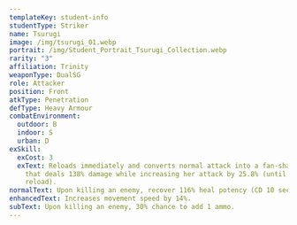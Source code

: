 ```yaml
---
templateKey: student-info
studentType: Striker
name: Tsurugi
image: /img/tsurugi_01.webp
portrait: /img/Student_Portrait_Tsurugi_Collection.webp
rarity: "3"
affiliation: Trinity
weaponType: DualSG
role: Attacker
position: Front
atkType: Penetration
defType: Heavy Armour
combatEnvironment:
  outdoor: B
  indoor: S
  urban: D
exSkill:
  exCost: 3
  exText: Reloads immediately and converts normal attack into a fan-shaped attack
    that deals 138% damage while increasing her attack by 25.8% (until next
    reload).
normalText: Upon killing an enemy, recover 116% heal potency (CD 10 sec).
enhancedText: Increases movement speed by 14%.
subText: Upon killing an enemy, 30% chance to add 1 ammo.
---
```

